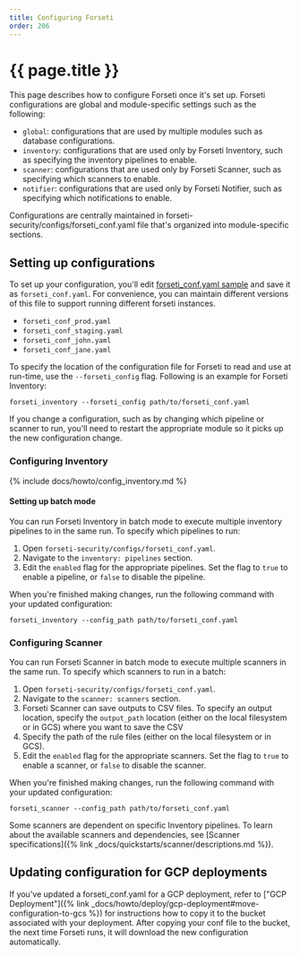 ```yaml
---
title: Configuring Forseti
order: 206
---
```


# {{ page.title }}

This page describes how to configure Forseti once it's set up. Forseti configurations
are global and module-specific settings such as the following:

-   `global`: configurations that are used by multiple modules such as database
    configurations.
-   `inventory`: configurations that are used only by Forseti Inventory, such as
    specifying the inventory pipelines to enable.
-   `scanner`: configurations that are used only by Forseti Scanner, such as
    specifying which scanners to enable.
-   `notifier`: configurations that are used only by Forseti Notifier, such as
    specifying which notifications to enable.

Configurations are centrally maintained in
forseti-security/configs/forseti_conf.yaml file that's organized into
module-specific sections.

## Setting up configurations

To set up your configuration, you'll edit
[forseti_conf.yaml sample](https://github.com/GoogleCloudPlatform/forseti-security/blob/master/configs/forseti_conf.yaml.sample)
and save it as `forseti_conf.yaml`. For convenience, you can maintain different
versions of this file to support running different forseti instances.

-   `forseti_conf_prod.yaml`
-   `forseti_conf_staging.yaml`
-   `forseti_conf_john.yaml`
-   `forseti_conf_jane.yaml`

To specify the location of the configuration file for Forseti to read and use
at run-time, use the `--forseti_config` flag. Following is an example for
Forseti Inventory:

```
forseti_inventory --forseti_config path/to/forseti_conf.yaml
```

If you change a configuration, such as by changing which pipeline or scanner to
run, you'll need to restart the appropriate module so it picks up the new
configuration change.

### Configuring Inventory

{% include docs/howto/config_inventory.md %}

#### Setting up batch mode

You can run Forseti Inventory in batch mode to execute multiple inventory
pipelines to in the same run. To specify which pipelines to run:

1.  Open `forseti-security/configs/forseti_conf.yaml`.
1.  Navigate to the `inventory: pipelines` section.
1.  Edit the `enabled` flag for the appropriate pipelines. Set the flag to
    `true` to enable a pipeline, or `false` to disable the pipeline.

When you're finished making changes, run the following command with your
updated configuration:

```
forseti_inventory --config_path path/to/forseti_conf.yaml
```

### Configuring Scanner

You can run Forseti Scanner in batch mode to execute multiple scanners in the
same run. To specify which scanners to run in a batch:

1.  Open `forseti-security/configs/forseti_conf.yaml`.
1.  Navigate to the `scanner: scanners` section.
1.  Forseti Scanner can save outputs to CSV files. To specify an output
location,  specify the `output_path` location (either on the local filesystem
or in GCS) where you want to save the CSV
1.  Specify the path of the rule files (either on the local filesystem
or in GCS).
1.  Edit the `enabled` flag for the appropriate scanners. Set the flag to `true`
    to enable a scanner, or `false` to disable the scanner.

When you're finished making changes, run the following command with your
updated configuration:

 ```
 forseti_scanner --config_path path/to/forseti_conf.yaml
 ```
 
 Some scanners are dependent on specific Inventory pipelines. To learn about
 the available scanners and dependencies, see
 [Scanner specifications]({% link _docs/quickstarts/scanner/descriptions.md %}).


## Updating configuration for GCP deployments
If you've updated a forseti_conf.yaml for a GCP deployment, refer to ["GCP Deployment"]({% link _docs/howto/deploy/gcp-deployment#move-configuration-to-gcs %})
for instructions how to copy it to the bucket associated with your deployment. After 
copying your conf file to the bucket, the next time Forseti runs, it will download the
new configuration automatically.
